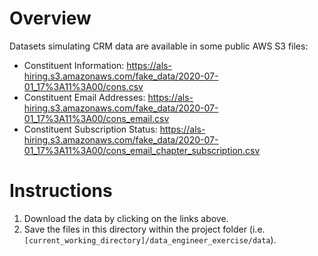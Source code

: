 # Overview
Datasets simulating CRM data are available in some public AWS S3 files: 

* Constituent Information: https://als-hiring.s3.amazonaws.com/fake_data/2020-07-01_17%3A11%3A00/cons.csv
* Constituent Email Addresses: https://als-hiring.s3.amazonaws.com/fake_data/2020-07-01_17%3A11%3A00/cons_email.csv
* Constituent Subscription Status: https://als-hiring.s3.amazonaws.com/fake_data/2020-07-01_17%3A11%3A00/cons_email_chapter_subscription.csv

# Instructions
1. Download the data by clicking on the links above. 
2. Save the files in this directory within the project folder (i.e. `[current_working_directory]/data_engineer_exercise/data`).
